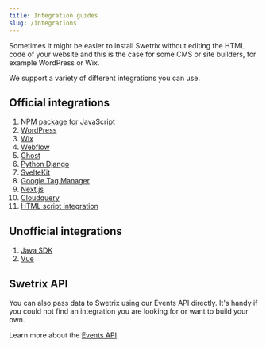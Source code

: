 ```yaml
---
title: Integration guides
slug: /integrations
---
```


Sometimes it might be easier to install Swetrix without editing the HTML code of your website and this is the case for some CMS or site builders, for example WordPress or Wix.

We support a variety of different integrations you can use.

## Official integrations
1. [NPM package for JavaScript](/install-script#install-swetrix-via-npm)
2. [WordPress](/wordpress-integration)
3. [Wix](/wix-integration)
4. [Webflow](/webflow-integration)
5. [Ghost](/ghost-integration)
6. [Python Django](/django-integration)
7. [SvelteKit](/sveltekit-integration)
8. [Google Tag Manager](/gtm-integration)
9. [Next.js](https://github.com/Swetrix/swetrix-nextjs)
10. [Cloudquery](https://github.com/Swetrix/cq-source-swetrix)
11. [HTML script integration](/install-script#edit-the-websites-html-code)

## Unofficial integrations
1. [Java SDK](https://github.com/Casterlabs/swetrix-java)
2. [Vue](https://github.com/ansidev/swetrix-vue)

## Swetrix API

You can also pass data to Swetrix using our Events API directly. It's handy if you could not find an integration you are looking for or want to build your own.

Learn more about the [Events API](/events-api).
